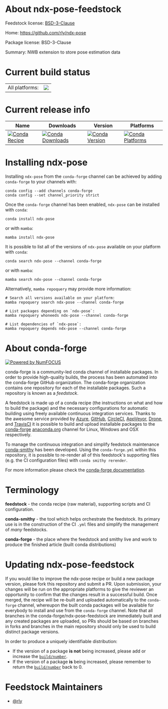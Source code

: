 About ndx-pose-feedstock
========================

Feedstock license: [BSD-3-Clause](https://github.com/conda-forge/ndx-pose-feedstock/blob/main/LICENSE.txt)

Home: https://github.com/rly/ndx-pose

Package license: BSD-3-Clause

Summary: NWB extension to store pose estimation data

Current build status
====================


<table><tr><td>All platforms:</td>
    <td>
      <a href="https://dev.azure.com/conda-forge/feedstock-builds/_build/latest?definitionId=21391&branchName=main">
        <img src="https://dev.azure.com/conda-forge/feedstock-builds/_apis/build/status/ndx-pose-feedstock?branchName=main">
      </a>
    </td>
  </tr>
</table>

Current release info
====================

| Name | Downloads | Version | Platforms |
| --- | --- | --- | --- |
| [![Conda Recipe](https://img.shields.io/badge/recipe-ndx--pose-green.svg)](https://anaconda.org/conda-forge/ndx-pose) | [![Conda Downloads](https://img.shields.io/conda/dn/conda-forge/ndx-pose.svg)](https://anaconda.org/conda-forge/ndx-pose) | [![Conda Version](https://img.shields.io/conda/vn/conda-forge/ndx-pose.svg)](https://anaconda.org/conda-forge/ndx-pose) | [![Conda Platforms](https://img.shields.io/conda/pn/conda-forge/ndx-pose.svg)](https://anaconda.org/conda-forge/ndx-pose) |

Installing ndx-pose
===================

Installing `ndx-pose` from the `conda-forge` channel can be achieved by adding `conda-forge` to your channels with:

```
conda config --add channels conda-forge
conda config --set channel_priority strict
```

Once the `conda-forge` channel has been enabled, `ndx-pose` can be installed with `conda`:

```
conda install ndx-pose
```

or with `mamba`:

```
mamba install ndx-pose
```

It is possible to list all of the versions of `ndx-pose` available on your platform with `conda`:

```
conda search ndx-pose --channel conda-forge
```

or with `mamba`:

```
mamba search ndx-pose --channel conda-forge
```

Alternatively, `mamba repoquery` may provide more information:

```
# Search all versions available on your platform:
mamba repoquery search ndx-pose --channel conda-forge

# List packages depending on `ndx-pose`:
mamba repoquery whoneeds ndx-pose --channel conda-forge

# List dependencies of `ndx-pose`:
mamba repoquery depends ndx-pose --channel conda-forge
```


About conda-forge
=================

[![Powered by
NumFOCUS](https://img.shields.io/badge/powered%20by-NumFOCUS-orange.svg?style=flat&colorA=E1523D&colorB=007D8A)](https://numfocus.org)

conda-forge is a community-led conda channel of installable packages.
In order to provide high-quality builds, the process has been automated into the
conda-forge GitHub organization. The conda-forge organization contains one repository
for each of the installable packages. Such a repository is known as a *feedstock*.

A feedstock is made up of a conda recipe (the instructions on what and how to build
the package) and the necessary configurations for automatic building using freely
available continuous integration services. Thanks to the awesome service provided by
[Azure](https://azure.microsoft.com/en-us/services/devops/), [GitHub](https://github.com/),
[CircleCI](https://circleci.com/), [AppVeyor](https://www.appveyor.com/),
[Drone](https://cloud.drone.io/welcome), and [TravisCI](https://travis-ci.com/)
it is possible to build and upload installable packages to the
[conda-forge](https://anaconda.org/conda-forge) [anaconda.org](https://anaconda.org/)
channel for Linux, Windows and OSX respectively.

To manage the continuous integration and simplify feedstock maintenance
[conda-smithy](https://github.com/conda-forge/conda-smithy) has been developed.
Using the ``conda-forge.yml`` within this repository, it is possible to re-render all of
this feedstock's supporting files (e.g. the CI configuration files) with ``conda smithy rerender``.

For more information please check the [conda-forge documentation](https://conda-forge.org/docs/).

Terminology
===========

**feedstock** - the conda recipe (raw material), supporting scripts and CI configuration.

**conda-smithy** - the tool which helps orchestrate the feedstock.
                   Its primary use is in the construction of the CI ``.yml`` files
                   and simplify the management of *many* feedstocks.

**conda-forge** - the place where the feedstock and smithy live and work to
                  produce the finished article (built conda distributions)


Updating ndx-pose-feedstock
===========================

If you would like to improve the ndx-pose recipe or build a new
package version, please fork this repository and submit a PR. Upon submission,
your changes will be run on the appropriate platforms to give the reviewer an
opportunity to confirm that the changes result in a successful build. Once
merged, the recipe will be re-built and uploaded automatically to the
`conda-forge` channel, whereupon the built conda packages will be available for
everybody to install and use from the `conda-forge` channel.
Note that all branches in the conda-forge/ndx-pose-feedstock are
immediately built and any created packages are uploaded, so PRs should be based
on branches in forks and branches in the main repository should only be used to
build distinct package versions.

In order to produce a uniquely identifiable distribution:
 * If the version of a package **is not** being increased, please add or increase
   the [``build/number``](https://docs.conda.io/projects/conda-build/en/latest/resources/define-metadata.html#build-number-and-string).
 * If the version of a package **is** being increased, please remember to return
   the [``build/number``](https://docs.conda.io/projects/conda-build/en/latest/resources/define-metadata.html#build-number-and-string)
   back to 0.

Feedstock Maintainers
=====================

* [@rly](https://github.com/rly/)

